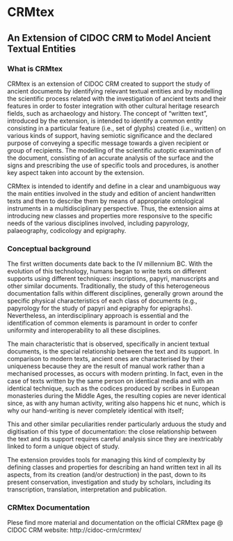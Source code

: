 CRMtex 
=======
An Extension of CIDOC CRM to Model Ancient Textual Entities
------------------------------------------------------------

### What is CRMtex


CRMtex is an extension of CIDOC CRM created to support the study of ancient documents by identifying relevant textual entities and by modelling the scientific process related with the investigation of ancient texts and their features in order to foster integration with other cultural heritage research fields, such as archaeology and history. The concept of “written text”, introduced by the extension, is intended to identify a common entity consisting in a particular feature (i.e., set of glyphs) created (i.e., written) on various kinds of support, having semiotic significance and the declared purpose of conveying a specific message towards a given recipient or group of recipients. The modelling of the scientific autoptic examination of the document, consisting of an accurate analysis of the surface and the signs and prescribing the use of specific tools and procedures, is another key aspect taken into account by the extension.

CRMtex is intended to identify and define in a clear and unambiguous way the main entities involved in the study and edition of ancient handwritten texts and then to describe them by means of appropriate ontological instruments in a multidisciplinary perspective. Thus, the extension aims at introducing new classes and properties more responsive to the specific needs of the various disciplines involved, including papyrology, palaeography, codicology and epigraphy.

### Conceptual background
The first written documents date back to the IV millennium BC. With the evolution of this technology, humans began to write texts on different supports using different techniques: inscriptions, papyri, manuscripts and other similar documents. Traditionally, the study of this heterogeneous documentation falls within different disciplines, generally grown around the specific physical characteristics of each class of documents (e.g., papyrology for the study of papyri and epigraphy for epigraphs). Nevertheless, an interdisciplinary approach is essential and the identification of common elements is paramount in order to confer uniformity and interoperability to all these disciplines.

The main characteristic that is observed, specifically in ancient textual documents, is the special relationship between the text and its support. In comparison to modern texts, ancient ones are characterised by their uniqueness because they are the result of manual work rather than a mechanised processes, as occurs with modern printing. In fact, even in the case of texts written by the same person on identical media and with an identical technique, such as the codices produced by scribes in European monasteries during the Middle Ages, the resulting copies are never identical since, as with any human activity, writing also happens hic et nunc, which is why our hand-writing is never completely identical with itself;

This and other similar peculiarities render particularly arduous the study and digitisation of this type of documentation: the close relationship between the text and its support requires careful analysis since they are inextricably linked to form a unique object of study.

The extension provides tools for managing this kind of complexity by defining classes and properties for describing an hand written text in all its aspects, from its creation (and/or destruction) in the past, down to its present conservation, investigation and study by scholars, including its transcription, translation, interpretation and publication.

### CRMtex Documentation
Plese find more material and documentation on the official CRMtex page @ CIDOC CRM website: http://cidoc-crm/crmtex/

